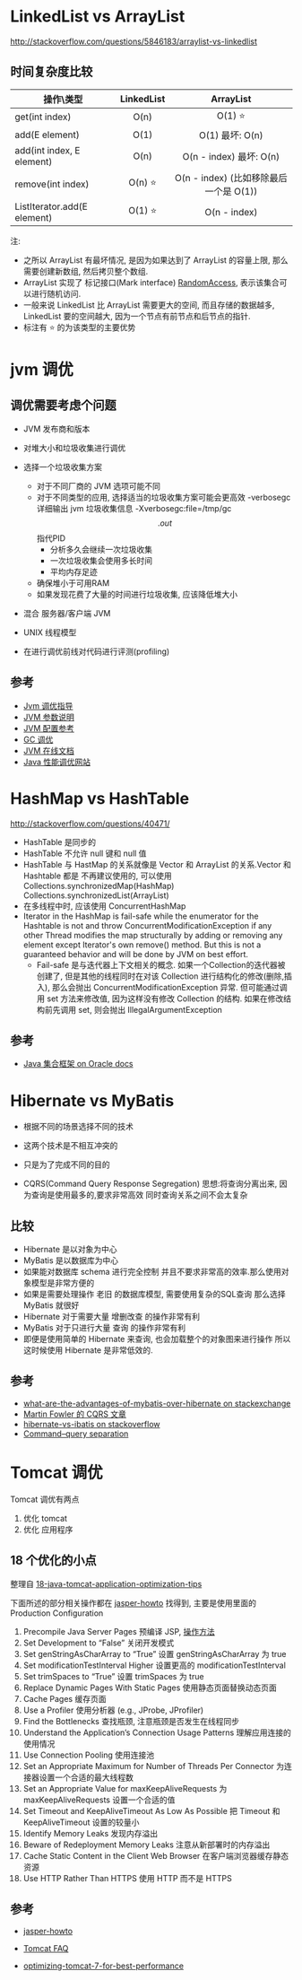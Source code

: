 

LinkedList vs ArrayList
========================

http://stackoverflow.com/questions/5846183/arraylist-vs-linkedlist

时间复杂度比较
------------

操作\类型| LinkedList<E> |  ArrayList<E>
| ------------- |:-------------:|:-----:|
get(int index) | O(n) | O(1) :star:
add(E element) | O(1) | O(1) 最坏: O(n)
add(int index, E element) | O(n) |  O(n - index) 最坏: O(n)
remove(int index) | O(n) :star: | O(n - index) (比如移除最后一个是 O(1))
ListIterator.add(E element) | O(1) :star: | O(n - index)

注:

* 之所以 ArrayList 有最坏情况, 是因为如果达到了 ArrayList 的容量上限, 那么需要创建新数组, 然后拷贝整个数组.
* ArrayList 实现了 标记接口(Mark interface) [RandomAccess](http://docs.oracle.com/javase/7/docs/api/java/util/RandomAccess.html), 表示该集合可以进行随机访问.
* 一般来说 LinkedList 比 ArrayList 需要更大的空间, 而且存储的数据越多, LinkedList 要的空间越大, 因为一个节点有前节点和后节点的指针.
* 标注有 :star: 的为该类型的主要优势

jvm 调优
========

调优需要考虑个问题
---------

* JVM 发布商和版本
* 对堆大小和垃圾收集进行调优
* 选择一个垃圾收集方案
	* 对于不同厂商的 JVM 选项可能不同
	* 对于不同类型的应用, 选择适当的垃圾收集方案可能会更高效
	 -verbosegc 详细输出 jvm 垃圾收集信息
	 -Xverbosegc:file=/tmp/gc$$.out $$ 指代PID
		* 分析多久会继续一次垃圾收集
		* 一次垃圾收集会使用多长时间
		* 平均内存足迹
	* 确保堆小于可用RAM
	* 如果发现花费了大量的时间进行垃圾收集, 应该降低堆大小
* 混合 服务器/客户端 JVM
* UNIX 线程模型

* 在进行调优前线对代码进行评测(profiling)

参考
-----
* [Jvm 调优指导](http://docs.oracle.com/cd/E13222_01/wls/docs81/perform/JVMTuning.html)
* [JVM 参数说明](http://www.oracle.com/technetwork/java/javase/tech/vmoptions-jsp-140102.html)
* [JVM 配置参考](http://docs.oracle.com/cd/E22289_01/html/821-1274/configuring-the-default-jvm-and-java-arguments.html)
* [GC 调优](http://www.oracle.com/technetwork/java/javase/gc-tuning-6-140523.html)
* [JVM 在线文档](http://www.oracle.com/technetwork/java/javase/tech/index-jsp-137187.html)
* [Java 性能调优网站](http://www.javaperformancetuning.com/)

HashMap vs HashTable
=====================
http://stackoverflow.com/questions/40471/

* HashTable 是同步的
* HashTable 不允许 null 键和 null 值
* HashTable 与 HastMap 的关系就像是 Vector 和
	ArrayList 的关系.Vector 和 Hashtable 都是
	不再建议使用的, 可以使用
		Collections.synchronizedMap(HashMap)
		Collections.synchronizedList(ArrayList)
* 在多线程中时, 应该使用 ConcurrentHashMap
* Iterator in the HashMap is fail-safe while the enumerator for the Hashtable is not and throw ConcurrentModificationException if any other Thread modifies the map structurally by adding or removing any element except Iterator's own remove() method. But this is not a guaranteed behavior and will be done by JVM on best effort.
	* Fail-safe 是与迭代器上下文相关的概念. 如果一个Collection的迭代器被创建了, 但是其他的线程同时在对该 Collection 进行结构化的修改(删除,插入), 那么会抛出 ConcurrentModificationException 异常. 但可能通过调用 set 方法来修改值, 因为这样没有修改 Collection 的结构. 如果在修改结构前先调用 set, 则会抛出 IllegalArgumentException

参考
----
* [Java 集合框架 on Oracle docs](http://docs.oracle.com/javase/7/docs/technotes/guides/collections/index.html)
	
Hibernate vs MyBatis
=====================

* 根据不同的场景选择不同的技术
* 这两个技术是不相互冲突的
* 只是为了完成不同的目的

* CQRS(Command Query Response Segregation)
	思想:将查询分离出来, 因为查询是使用最多的,要求非常高效
		同时查询关系之间不会太复杂

比较
---
	
* Hibernate 是以对象为中心
* MyBatis 是以数据库为中心
* 如果能对数据库 schema 进行完全控制
	并且不要求非常高的效率.那么使用对象模型是非常方便的
* 如果是需要处理操作 老旧 的数据库模型, 需要使用复杂的SQL查询
	那么选择 MyBatis 就很好
* Hibernate 对于需要大量 增删改查 的操作非常有利
* MyBatis 对于只进行大量 查询 的操作非常有利
* 即便是使用简单的 Hibernate 来查询, 也会加载整个的对象图来进行操作
	所以这时候使用 Hibernate 是非常低效的.



参考
----
* [what-are-the-advantages-of-mybatis-over-hibernate on stackexchange](http://programmers.stackexchange.com/questions/158109)
* [Martin Fowler 的 CQRS 文章](http://martinfowler.com/bliki/CQRS.html)
* [hibernate-vs-ibatis on stackoverflow](http://stackoverflow.com/questions/1984548/)
* [Command–query separation](http://en.wikipedia.org/wiki/Command%E2%80%93query_separation)


Tomcat 调优
==========

Tomcat 调优有两点

1. 优化 tomcat
2. 优化 应用程序

18 个优化的小点
--------------
整理自 [18-java-tomcat-application-optimization-tips](http://blog.monitis.com/2011/08/06/18-java-tomcat-application-optimization-tips/)

下面所述的部分相关操作都在 [jasper-howto] 找得到, 主要是使用里面的 Production Configuration

1. Precompile Java Server Pages
	预编译 JSP, [操作方法](http://tomcat.apache.org/tomcat-8.0-doc/jasper-howto.html#Web_Application_Compilation)
1. Set Development to “False”
	关闭开发模式
1. Set genStringAsCharArray to “True”
	设置 genStringAsCharArray 为 true
1. Set modificationTestInterval Higher
	设置更高的 modificationTestInterval
1. Set trimSpaces to “True”
	设置 trimSpaces 为 true
1. Replace Dynamic Pages With Static Pages
	使用静态页面替换动态页面
1. Cache Pages
	缓存页面
1. Use a Profiler
	使用分析器 (e.g., JProbe, JProfiler) 
1. Find the Bottlenecks
	查找瓶颈, 注意瓶颈是否发生在线程同步
1. Understand the Application’s Connection Usage Patterns
	理解应用连接的使用情况
1. Use Connection Pooling
	使用连接池
1. Set an Appropriate Maximum for Number of Threads Per Connector
	为连接器设置一个合适的最大线程数
1. Set an Appropriate Value for maxKeepAliveRequests
	为 maxKeepAliveRequests 设置一个合适的值
1. Set Timeout and KeepAliveTimeout As Low As Possible
	把 Timeout 和 KeepAliveTimeout 设置的较量小
1. Identify Memory Leaks
	发现内存溢出
1. Beware of Redeployment Memory Leaks
	注意从新部署时的内存溢出
1. Cache Static Content in the Client Web Browser
	在客户端浏览器缓存静态资源
1. Use HTTP Rather Than HTTPS
	使用 HTTP 而不是 HTTPS

参考
----

* [jasper-howto]
* [Tomcat FAQ](http://wiki.apache.org/tomcat/FAQ)
* [optimizing-tomcat-7-for-best-performance](http://shereifhawary.blogspot.com/2013/04/optimizing-tomcat-7-for-best-performance.html)
	
	
	[jasper-howto]: http://tomcat.apache.org/tomcat-8.0-doc/jasper-howto.html
	